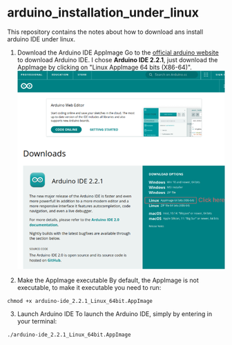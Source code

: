 # arduino_installation_under_linux
This repository contains the notes about how to download ans install arduino IDE under linux.

1. Download the Arduino IDE AppImage
Go to the [official arduino website](https://www.arduino.cc/en/software) to download Arduino IDE. I chose **Arduino IDE 2.2.1**, just download the AppImage by clicking on "Linux AppImage 64 bits (X86-64)". 
![Alt text](download_arduino_ide.png?raw=true "Download Arduino IDE")

2. Make the AppImage executable
By default, the AppImage is not executable, to make it executable you need to run:
```
chmod +x arduino-ide_2.2.1_Linux_64bit.AppImage
```

3. Launch Arduino IDE
To launch the Arduino IDE, simply by entering in your terminal:
```
./arduino-ide_2.2.1_Linux_64bit.AppImage
```
